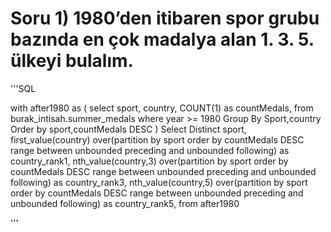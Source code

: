 # Soru 1) 1980’den itibaren spor grubu bazında en çok madalya alan 1. 3. 5. ülkeyi bulalım.

'''SQL

with after1980 as
(
  select
    sport,
    country,
    COUNT(1) as countMedals,
  from burak_intisah.summer_medals
  where year >= 1980
  Group By Sport,country
  Order by sport,countMedals DESC
)
Select Distinct sport,
first_value(country) over(partition by sport order by countMedals DESC range between unbounded preceding and unbounded following) as country_rank1,
nth_value(country,3) over(partition by sport order by countMedals DESC range between unbounded preceding and unbounded following) as country_rank3,
nth_value(country,5) over(partition by sport order by countMedals DESC range between unbounded preceding and unbounded following) as country_rank5,
  from after1980
  
  '''
